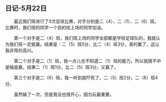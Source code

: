 <style>
p{
    text-indent: 2em; /*首行缩进*/
}
</style>

## 日记-5月22日

最近我们班进行了3次足球比赛，对手分别是二（4）、二（1）、二（6）班。比赛时，我们班的同学一个劲的给上场的同学加油。

第一个对手是二（4）班，我们班上场的同学全部都是学校足球队的，我就认为我们班一定能赢。结果是：二（5）班5分，比二（4）班3分，真的赢了，这让我非常的高兴。

第二个对手是二（1）班，我一点儿也不知道二（1）班的能力，所以我猜不中是输是赢，结果二（1）班1分，比二（5）班3分。又赢了。

第三个对手是二（6）班，我一听到就吓死了，二（5）班2分，二（6）班4分。

虽然输了一次，但是我没也很开心，因为玩最重要。